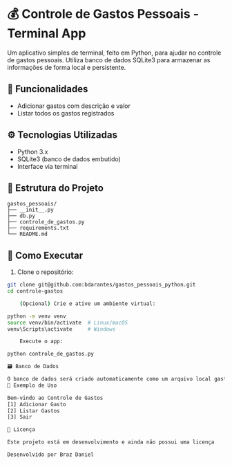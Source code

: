 # 💰 Controle de Gastos Pessoais - Terminal App

Um aplicativo simples de terminal, feito em Python, para ajudar no controle de gastos pessoais. Utiliza banco de dados SQLite3 para armazenar as informações de forma local e persistente.

## 📌 Funcionalidades

- Adicionar gastos com descrição e valor
- Listar todos os gastos registrados


## ⚙️ Tecnologias Utilizadas

- Python 3.x
- SQLite3 (banco de dados embutido)
- Interface via terminal

## 📁 Estrutura do Projeto

```
gastos_pessoais/
├── __init__.py
├── db.py
├── controle_de_gastos.py
├── requirements.txt
└── README.md

```


## 🚀 Como Executar

1. Clone o repositório:
```bash
git clone git@github.com:bdarantes/gastos_pessoais_python.git
cd controle-gastos

    (Opcional) Crie e ative um ambiente virtual:

python -m venv venv
source venv/bin/activate  # Linux/macOS
venv\Scripts\activate     # Windows

    Execute o app:

python controle_de_gastos.py

🗃️ Banco de Dados

O banco de dados será criado automaticamente como um arquivo local gastos.db na primeira execução.
📌 Exemplo de Uso

Bem-vindo ao Controle de Gastos
[1] Adicionar Gasto
[2] Listar Gastos
[3] Sair

📝 Licença

Este projeto está em desenvolvimento e ainda não possui uma licença

Desenvolvido por Braz Daniel
